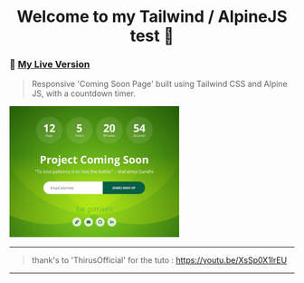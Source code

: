 <h1 align="center">Welcome to my Tailwind / AlpineJS test 👋</h1>

### 🚀 [My Live Version](https://ipopop.github.io/tailwind-alpine-coming-soon/)

> Responsive 'Coming Soon Page' built using Tailwind CSS and Alpine JS, with a countdown timer.

<img src="./docs/images/ScreenShot.jpg" width=300/>


--- 
> thank's to 'ThirusOfficial' for the tuto : https://youtu.be/XsSp0X1lrEU
---
